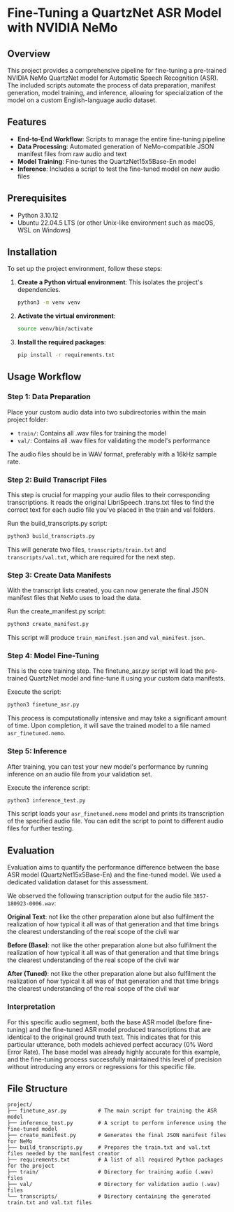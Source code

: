 # Fine-Tuning a QuartzNet ASR Model with NVIDIA NeMo

## Overview

This project provides a comprehensive pipeline for fine-tuning a pre-trained NVIDIA NeMo QuartzNet model for Automatic Speech Recognition (ASR). The included scripts automate the process of data preparation, manifest generation, model training, and inference, allowing for specialization of the model on a custom English-language audio dataset.

## Features

- **End-to-End Workflow**: Scripts to manage the entire fine-tuning pipeline
- **Data Processing**: Automated generation of NeMo-compatible JSON manifest files from raw audio and text
- **Model Training**: Fine-tunes the QuartzNet15x5Base-En model
- **Inference**: Includes a script to test the fine-tuned model on new audio files

## Prerequisites

- Python 3.10.12
- Ubuntu 22.04.5 LTS (or other Unix-like environment such as macOS, WSL on Windows)

## Installation

To set up the project environment, follow these steps:

1. **Create a Python virtual environment**: This isolates the project's dependencies.
   ```bash
   python3 -m venv venv
   ```

2. **Activate the virtual environment**:
   ```bash
   source venv/bin/activate
   ```

3. **Install the required packages**:
   ```bash
   pip install -r requirements.txt
   ```

## Usage Workflow

### Step 1: Data Preparation

Place your custom audio data into two subdirectories within the main project folder:

- `train/`: Contains all .wav files for training the model
- `val/`: Contains all .wav files for validating the model's performance

The audio files should be in WAV format, preferably with a 16kHz sample rate.

### Step 2: Build Transcript Files

This step is crucial for mapping your audio files to their corresponding transcriptions. It reads the original LibriSpeech .trans.txt files to find the correct text for each audio file you've placed in the train and val folders.

Run the build_transcripts.py script:
```bash
python3 build_transcripts.py
```

This will generate two files, `transcripts/train.txt` and `transcripts/val.txt`, which are required for the next step.

### Step 3: Create Data Manifests

With the transcript lists created, you can now generate the final JSON manifest files that NeMo uses to load the data.

Run the create_manifest.py script:
```bash
python3 create_manifest.py
```

This script will produce `train_manifest.json` and `val_manifest.json`.

### Step 4: Model Fine-Tuning

This is the core training step. The finetune_asr.py script will load the pre-trained QuartzNet model and fine-tune it using your custom data manifests.

Execute the script:
```bash
python3 finetune_asr.py
```

This process is computationally intensive and may take a significant amount of time. Upon completion, it will save the trained model to a file named `asr_finetuned.nemo`.

### Step 5: Inference

After training, you can test your new model's performance by running inference on an audio file from your validation set.

Execute the inference script:
```bash
python3 inference_test.py
```

This script loads your `asr_finetuned.nemo` model and prints its transcription of the specified audio file. You can edit the script to point to different audio files for further testing.

## Evaluation

Evaluation aims to quantify the performance difference between the base ASR model (QuartzNet15x5Base-En) and the fine-tuned model. We used a dedicated validation dataset for this assessment.

We observed the following transcription output for the audio file `3857-180923-0006.wav`:

**Original Text**: not like the other preparation alone but also fulfilment the realization of how typical it all was of that generation and that time brings the clearest understanding of the real scope of the civil war

**Before (Base)**: not like the other preparation alone but also fulfilment the realization of how typical it all was of that generation and that time brings the clearest understanding of the real scope of the civil war

**After (Tuned)**: not like the other preparation alone but also fulfilment the realization of how typical it all was of that generation and that time brings the clearest understanding of the real scope of the civil war

### Interpretation

For this specific audio segment, both the base ASR model (before fine-tuning) and the fine-tuned ASR model produced transcriptions that are identical to the original ground truth text. This indicates that for this particular utterance, both models achieved perfect accuracy (0% Word Error Rate). The base model was already highly accurate for this example, and the fine-tuning process successfully maintained this level of precision without introducing any errors or regressions for this specific file.

## File Structure

```
project/
├── finetune_asr.py          # The main script for training the ASR model
├── inference_test.py        # A script to perform inference using the fine-tuned model
├── create_manifest.py       # Generates the final JSON manifest files for NeMo
├── build_transcripts.py     # Prepares the train.txt and val.txt files needed by the manifest creator
├── requirements.txt         # A list of all required Python packages for the project
├── train/                   # Directory for training audio (.wav) files
├── val/                     # Directory for validation audio (.wav) files
└── transcripts/             # Directory containing the generated train.txt and val.txt files
```